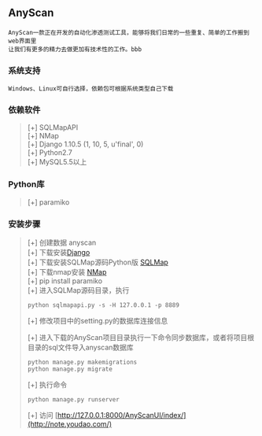 ## AnyScan

```
AnyScan一款正在开发的自动化渗透测试工具，能够将我们日常的一些重复、简单的工作搬到web界面里
让我们有更多的精力去做更加有技术性的工作。bbb
```

### 系统支持

```
Windows、Linux可自行选择，依赖包可根据系统类型自己下载
```

### 依赖软件
> [+] SQLMapAPI<br />
> [+] NMap<br />
> [+] Django 1.10.5 (1, 10, 5, u'final', 0)<br />
> [+] Python2.7<br />
> [+] MySQL5.5以上<br />
### Python库
> [+] paramiko<br />

### 安装步骤
> [+] 创建数据 anyscan <br />
> [+] 下载安装[Django](http://note.youdao.com/)<br />
> [+] 下载安装SQLMap源码Python版 [SQLMap](http://sqlmap.org/)<br />
> [+] 下载nmap安装 [NMap](https://nmap.org/)<br />
> [+] pip install paramiko <br />
> [+] 进入SQLMap源码目录，执行
> ```
> python sqlmapapi.py -s -H 127.0.0.1 -p 8889
> ```
> [+] 修改项目中的setting.py的数据库连接信息
>
> [+] 进入下载的AnyScan项目目录执行一下命令同步数据库，或者将项目根目录的sql文件导入anyscan数据库
> ```
> python manage.py makemigrations
> python manage.py migrate
> ```
> [+] 执行命令
> ```
> python manage.py runserver
> ```
> [+] 访问 [http://127.0.0.1:8000/AnyScanUI/index/](http://note.youdao.com/)